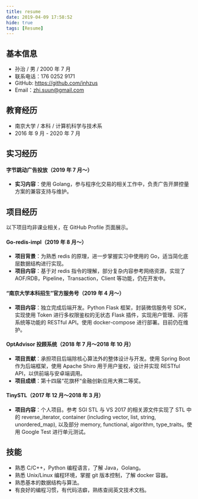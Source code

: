 ```yaml
---
title: resume
date: 2019-04-09 17:58:52
hide: true
tags: [Resume]
---
```


## 基本信息

- 孙治 / 男 / 2000 年 7 月
- 联系电话：176 0252 9171
- GitHub: https://github.com/inhzus
- Email：zhi.suun@gmail.com

## 教育经历

- 南京大学 / 本科 / 计算机科学与技术系
- 2016 年 9 月 - 2020 年 7 月

## 实习经历

#### 字节跳动广告投放（2019 年 7 月～）

- **实习内容**：使用 Golang，参与程序化交易的相关工作中，负责广告开屏控量方案的兼容支持与维护。

## 项目经历

以下项目均非课业相关，在 GitHub Profile 页面展示。

#### Go-redis-impl（2019 年 8 月～）

- **项目背景**：为熟悉 redis 的原理，进一步掌握实习中使用的 Go，适当简化底层数据结构进行实现。
- **项目内容**：基于对 redis 指令的理解，部分复杂内容参考网络资源，实现了 AOF/RDB，Pipeline，Transaction，Client 等功能，仍在开发中。

#### “南京大学本科招生”官方服务号（2019 年 4 月～）

- **项目内容**：独立完成后端开发。Python Flask 框架，封装微信服务号 SDK，实现使用 Token 进行多权限鉴权的无状态 Flask 插件，实现用户管理、问答系统等功能的 RESTful API。使用 docker-compose 进行部署。目前仍在维护。

#### OptAdvisor 投顾系统（2018 年 7 月～2018 年 10 月）

- **项目贡献**：承担项目后端除核心算法外的整体设计与开发。使用 Spring Boot 作为后端框架，使用 Apache Shiro 用于用户鉴权，设计并实现 RESTful API，以供前端与安卓端调用。
- **项目成绩**：第十四届“花旗杯“金融创新应用大赛二等奖。

#### TinySTL（2017 年 12 月～2018 年 3 月）

- **项目内容**：个人项目。参考 SGI STL 与 VS 2017 的相关源文件实现了 STL 中的 reverse_iterator, container (including vector, list, string, unordered_map), 以及部分 memory, functional, algorithm, type_traits。使用 Google Test 进行单元测试。

## 技能

- 熟悉 C/C++，Python 编程语言，了解 Java，Golang。
- 熟悉 Unix/Linux 编程环境，掌握 git 版本控制，了解 docker 容器。
- 熟悉基本的数据结构与算法。
- 有良好的编程习惯，有代码洁癖，熟练查阅英文技术文档。